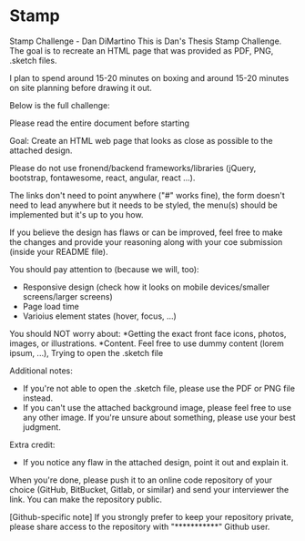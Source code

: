 # Stamp
Stamp Challenge - Dan DiMartino
This is Dan's Thesis Stamp Challenge.
The goal is to recreate an HTML page that was provided as PDF, PNG, .sketch files.

I plan to spend around 15-20 minutes on boxing and around 15-20 minutes on site planning before drawing it out.

Below is the full challenge:

Please read the entire document before starting

Goal: Create an HTML web page that looks as close as possible to the attached design.

Please do not use fronend/backend frameworks/libraries (jQuery, bootstrap, fontawesome, react, angular, react ...).

The links don't need to point anywhere ("#" works fine), the form doesn't need to lead anywhere but it needs to be styled, the menu(s) should be implemented but it's up to you how.

If you believe the design has flaws or can be improved, feel free to make the changes and provide your reasoning along with your coe submission (inside your README file).

You should pay attention to (because we will, too):
* Responsive design (check how it looks on mobile devices/smaller screens/larger screens)
* Page load time
* Varioius element states (hover, focus, ...)

You should NOT worry about:
*Getting the exact front face icons, photos, images, or illustrations.
*Content. Feel free to use dummy content (lorem ipsum, ...),
Trying to open the .sketch file

Additional notes:
* If you're not able to open the .sketch file, please use the PDF or PNG file instead.
* If you can't use the attached background image, please feel free to use any other image.
If you're unsure about something, please use your best judgment.

Extra credit:
* If you notice any flaw in the attached design, point it out and explain it.

When you're done, please push it to an online code repository of your choice (GitHub, BitBucket, Gitlab, or similar) and send your interviewer the link. You can make the repository public.

[Github-specific note] If you strongly prefer to keep your repository private, please share access to the repository with "***********" Github user.